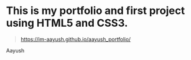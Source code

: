 # This is my portfolio and first project using HTML5 and CSS3.
> https://im-aayush.github.io/aayush_portfolio/
<p> Aayush </p>